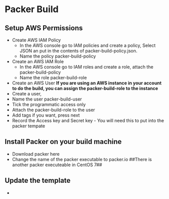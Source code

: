 # Packer Build
## Setup AWS Permissions
- Create AWS IAM Policy 
  - In the AWS console go to IAM policies and create a policy, Select JSON an put in the contents of packer-build-policy.json.
  - Name the policy packer-build-policy
- Create an AWS IAM Role
  - In the AWS console go to IAM roles and create a role, attach the packer-build-policy
  - Name the role packer-build-role
- Create an AWS User
**If you are using an AWS instance in your account to do the build, you can assign the packer-build-role to the instance**
 - Create a user, 
  - Name the user packer-build-user
  - Tick the programmatic access only
  - Attach the packer-build-role to the user
  - Add tags if you want, press next
  - Record the Access key and Secret key - You will need this to put into the packer tempate
## Install Packer on your build machine
- Download packer here
- Change the name of the packer executable to packer.io ##There is another packer executeable in CentOS 7##
## Update the template
- 
